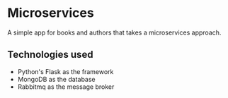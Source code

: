# Microservices

A simple app for books and authors that takes a microservices approach.

## Technologies used

- Python's Flask as the framework
- MongoDB as the database
- Rabbitmq as the message broker
